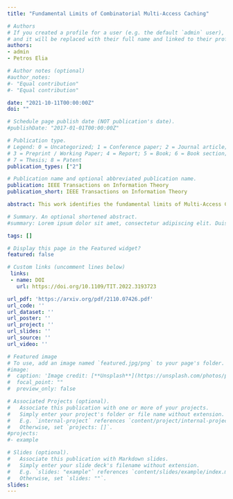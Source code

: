 ```yaml
---
title: "Fundamental Limits of Combinatorial Multi-Access Caching"

# Authors
# If you created a profile for a user (e.g. the default `admin` user), write the username (folder name) here 
# and it will be replaced with their full name and linked to their profile.
authors:
- admin
- Petros Elia

# Author notes (optional)
#author_notes:
#- "Equal contribution"
#- "Equal contribution"

date: "2021-10-11T00:00:00Z"
doi: ""

# Schedule page publish date (NOT publication's date).
#publishDate: "2017-01-01T00:00:00Z"

# Publication type.
# Legend: 0 = Uncategorized; 1 = Conference paper; 2 = Journal article;
# 3 = Preprint / Working Paper; 4 = Report; 5 = Book; 6 = Book section;
# 7 = Thesis; 8 = Patent
publication_types: ["2"]

# Publication name and optional abbreviated publication name.
publication: IEEE Transactions on Information Theory
publication_short: IEEE Transactions on Information Theory

abstract: This work identifies the fundamental limits of Multi-Access Coded Caching (MACC) where each user is connected to multiple caches in a manner that follows a generalized combinatorial topology. This topology stands out as it allows for unprecedented coding gains, even with very modest cache resources. First, we extend the setting and the scheme presented by Muralidhar et al. to a much more general topology that supports both a much denser range of users and the coexistence of users connected to different numbers of caches, all while maintaining the astounding coding gains, here proven to be exactly optimal, associated with the combinatorial topology. This is achieved, for this generalized topology, with a novel information-theoretic converse that we present here, which establishes, together with the scheme, the exact optimal performance under the assumption of uncoded placement. We subsequently consider different connectivity ensembles, including the very general scenario of the entire ensemble of all possible network connectivities/topologies, where any user can be connected to any subset of caches arbitrarily. For these settings, we develop novel converse bounds on the optimal performance averaged over the ensemble's different connectivities, considering the additional realistic scenario that the connectivity at delivery time is entirely unknown during cache placement. This novel analysis of topological ensembles leaves open the possibility that currently-unknown topologies may yield even higher gains, a hypothesis that is part of the bigger question of which network topology yields the most caching gains.

# Summary. An optional shortened abstract.
#summary: Lorem ipsum dolor sit amet, consectetur adipiscing elit. Duis posuere tellus ac convallis placerat. Proin tincidunt magna sed ex sollicitudin condimentum.

tags: []

# Display this page in the Featured widget?
featured: false

# Custom links (uncomment lines below)
 links:
 - name: DOI
   url: https://doi.org/10.1109/TIT.2022.3193723

url_pdf: 'https://arxiv.org/pdf/2110.07426.pdf'
url_code: ''
url_dataset: ''
url_poster: ''
url_project: ''
url_slides: ''
url_source: ''
url_video: ''

# Featured image
# To use, add an image named `featured.jpg/png` to your page's folder. 
#image:
#  caption: 'Image credit: [**Unsplash**](https://unsplash.com/photos/pLCdAaMFLTE)'
#  focal_point: ""
#  preview_only: false

# Associated Projects (optional).
#   Associate this publication with one or more of your projects.
#   Simply enter your project's folder or file name without extension.
#   E.g. `internal-project` references `content/project/internal-project/index.md`.
#   Otherwise, set `projects: []`.
#projects:
#- example

# Slides (optional).
#   Associate this publication with Markdown slides.
#   Simply enter your slide deck's filename without extension.
#   E.g. `slides: "example"` references `content/slides/example/index.md`.
#   Otherwise, set `slides: ""`.
slides:
---
```


